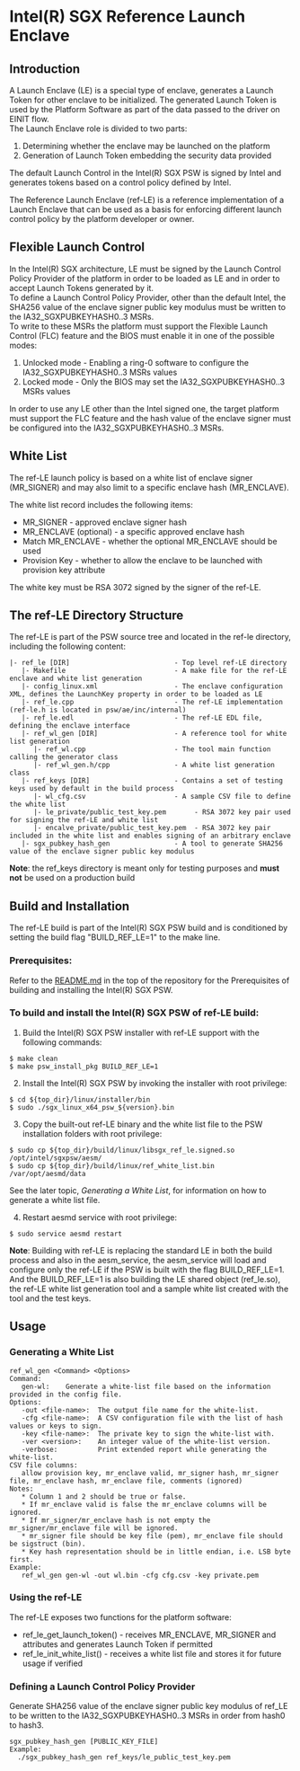 # Intel(R) SGX Reference Launch Enclave

## Introduction
A Launch Enclave (LE) is a special type of enclave, generates a Launch Token for other enclave to be initialized. The generated Launch Token is used by the Platform Software as part of the data passed to the driver on EINIT flow.  
The Launch Enclave role is divided to two parts:  
1. Determining whether the enclave may be launched on the platform  
2. Generation of Launch Token embedding the security data provided  

The default Launch Control in the Intel(R) SGX PSW is signed by Intel and generates tokens based on a control policy defined by Intel.
    
The Reference Launch Enclave (ref-LE) is a reference implementation of a Launch Enclave that can be used as a basis for enforcing different launch control policy by the platform developer or owner.

## Flexible Launch Control
In the Intel(R) SGX architecture, LE must be signed by the Launch Control Policy Provider of the platform in order to be loaded as LE and in order to accept Launch Tokens generated by it.  
To define a Launch Control Policy Provider, other than the default Intel, the SHA256 value of the enclave signer public key modulus must be written to the IA32_SGXPUBKEYHASH0..3 MSRs.  
To write to these MSRs the platform must support the Flexible Launch Control (FLC) feature and the BIOS must enable it in one of the possible modes:  
1. Unlocked mode - Enabling a ring-0 software to configure the IA32_SGXPUBKEYHASH0..3 MSRs values
2. Locked mode - Only the BIOS may set the IA32_SGXPUBKEYHASH0..3 MSRs values

In order to use any LE other than the Intel signed one, the target platform must support the FLC feature and the hash value of the enclave signer must be configured into the IA32_SGXPUBKEYHASH0..3 MSRs.

## White List
The ref-LE launch policy is based on a white list of enclave signer (MR_SIGNER) and may also limit to a specific enclave hash (MR_ENCLAVE).

The white list record includes the following items:  
* MR_SIGNER - approved enclave signer hash
* MR_ENCLAVE (optional) - a specific approved enclave hash
* Match MR_ENCLAVE - whether the optional MR_ENCLAVE should be used
* Provision Key - whether to allow the enclave to be launched with provision key attribute
    
The white key must be RSA 3072 signed by the signer of the ref-LE.    

## The ref-LE Directory Structure
The ref-LE is part of the PSW source tree and located in the ref-le directory, including the following content:  
~~~
|- ref_le [DIR]                          - Top level ref-LE directory
   |- Makefile                           - A make file for the ref-LE enclave and white list generation
   |- config_linux.xml                   - The enclave configuration XML, defines the LaunchKey property in order to be loaded as LE
   |- ref_le.cpp                         - The ref-LE implementation (ref-le.h is located in psw/ae/inc/internal)
   |- ref_le.edl                         - The ref-LE EDL file, defining the enclave interface
   |- ref_wl_gen [DIR]                   - A reference tool for white list generation
      |- ref_wl.cpp                      - The tool main function calling the generator class
      |- ref_wl_gen.h/cpp                - A white list generation class
   |- ref_keys [DIR]                     - Contains a set of testing keys used by default in the build process 
      |- wl_cfg.csv                      - A sample CSV file to define the white list
      |- le_private/public_test_key.pem       - RSA 3072 key pair used for signing the ref-LE and white list
      |- encalve_private/public_test_key.pem  - RSA 3072 key pair included in the white list and enables signing of an arbitrary enclave
   |- sgx_pubkey_hash_gen                - A tool to generate SHA256 value of the enclave signer public key modulus
~~~
**Note**: the ref_keys directory is meant only for testing purposes and **must not** be used on a production build

## Build and Installation
The ref-LE build is part of the Intel(R) SGX PSW build and is conditioned by setting the build flag "BUILD_REF_LE=1" to the make line. 
### Prerequisites:
Refer to the [README.md](../../../README.md) in the top of the repository for the Prerequisites of building and installing the Intel(R) SGX PSW.

### To build and install the Intel(R) SGX PSW of ref-LE build:
1. Build the Intel(R) SGX PSW installer with ref-LE support with the following commands:
```
$ make clean
$ make psw_install_pkg BUILD_REF_LE=1
```
2. Install the Intel(R) SGX PSW by invoking the installer with root privilege:
```
$ cd ${top_dir}/linux/installer/bin
$ sudo ./sgx_linux_x64_psw_${version}.bin
```
3. Copy the built-out ref-LE binary and the white list file to the PSW installation folders with root privilege:
```
$ sudo cp ${top_dir}/build/linux/libsgx_ref_le.signed.so /opt/intel/sgxpsw/aesm/
$ sudo cp ${top_dir}/build/linux/ref_white_list.bin /var/opt/aesmd/data
```
See the later topic, *Generating a White List*, for information on how to generate a white list file.   

4. Restart aesmd service with root privilege:
```
$ sudo service aesmd restart
```

**Note**: Building with ref-LE is replacing the standard LE in both the build process and also in the aesm_service, the aesm_service will load and configure only the ref-LE if the PSW is built with the flag BUILD_REF_LE=1. And the BUILD_REF_LE=1 is also building the LE shared object (ref_le.so), the ref-LE white list generation tool and a sample white list created with the tool and the test keys.

## Usage
### Generating a White List
~~~
ref_wl_gen <Command> <Options>  
Command:  
   gen-wl:    Generate a white-list file based on the information provided in the config file.   
Options:  
   -out <file-name>:  The output file name for the white-list.   
   -cfg <file-name>:  A CSV configuration file with the list of hash values or keys to sign.   
   -key <file-name>:  The private key to sign the white-list with.   
   -ver <version>:    An integer value of the white-list version.   
   -verbose:          Print extended report while generating the white-list.   
CSV file columns:   
   allow provision key, mr_enclave valid, mr_signer hash, mr_signer file, mr_enclave hash, mr_enclave file, comments (ignored)   
Notes:    
   * Column 1 and 2 should be true or false.   
   * If mr_enclave valid is false the mr_enclave columns will be ignored. 
   * If mr_signer/mr_enclave hash is not empty the mr_signer/mr_enclave file will be ignored. 
   * mr_signer file should be key file (pem), mr_enclave file should be sigstruct (bin). 
   * Key hash representation should be in little endian, i.e. LSB byte first.    
Example:  
   ref_wl_gen gen-wl -out wl.bin -cfg cfg.csv -key private.pem 
~~~
### Using the ref-LE
The ref-LE exposes two functions for the platform software:
* ref_le_get_launch_token() - receives MR_ENCLAVE, MR_SIGNER and attributes and generates Launch Token if permitted
* ref_le_init_white_list() - receives a white list file and stores it for future usage if verified
### Defining a Launch Control Policy Provider
Generate SHA256 value of the enclave signer public key modulus of ref_LE to be written to the IA32_SGXPUBKEYHASH0..3 MSRs in order from hash0 to hash3.
~~~
sgx_pubkey_hash_gen [PUBLIC_KEY_FILE]
Example:
  ./sgx_pubkey_hash_gen ref_keys/le_public_test_key.pem
~~~
